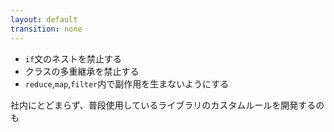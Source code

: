 ```yaml
---
layout: default
transition: none
---
```


<section-title title="チームのコーディング規約の例" />

<v-clicks class="_bullet">

- `if`文のネストを禁止する
- クラスの多重継承を禁止する
- `reduce`,`map`,`filter`内で副作用を生まないようにする

</v-clicks>

<div v-click="4" class="_bullet mt-10">

社内にとどまらず、普段使用しているライブラリのカスタムルールを開発するのも

</div>

<!--
ここまでで紹介したルールの内容は、ESLintカスタムルールの流れを説明しやすくするためにかなり単純なものでしたが、もう少し複雑で実務寄りのコーディング規約としては、
[click] 「if文のネストを禁止する」だったり
[click] 「クラスの多重継承を禁止する」
[click] 「`reduce`,`map`,`filter`内で副作用を生まないようにする」  
などがあるかもしれません。 

もし、このようなコーディング規約が社内やチームにあれば、そのカスタムルールを開発することで、コードの品質向上やレビューコストの削減につながると思います。  
また、社内にとどまらず、普段使用しているライブラリのカスタムルールがなかったり、不十分だったりする場合は、カスタムルールを自分で作って、それをESLintプラグインとして公開したり、OSSコントリビュートすることで、コミュニティへの貢献につながったりすると思いますので、挑戦してみるのも良いのかなと思います。
-->